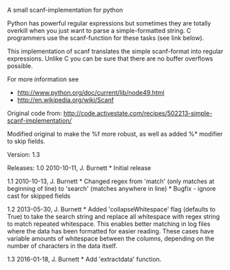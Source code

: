 A small scanf-implementation for python

Python has powerful regular expressions but sometimes they are totally overkill when you just want to parse a simple-formatted string. C programmers use the scanf-function for these tasks (see link below).

This implementation of scanf translates the simple scanf-format into regular expressions. Unlike C you can be sure that there are no buffer overflows possible.

For more information see
  * http://www.python.org/doc/current/lib/node49.html
  * http://en.wikipedia.org/wiki/Scanf

Original code from:
	http://code.activestate.com/recipes/502213-simple-scanf-implementation/

Modified original to make the %f more robust, as well as added %* modifier to skip fields.

Version: 1.3

Releases:
1.0
    2010-10-11, J. Burnett
    * Initial release

1.1
    2010-10-13, J. Burnett
    * Changed regex from 'match' (only matches at beginning of line)
        to 'search' (matches anywhere in line)
    * Bugfix - ignore cast for skipped fields

1.2
    2013-05-30, J. Burnett
    * Added 'collapseWhitespace' flag (defaults to True) to take the search
      string and replace all whitespace with regex string to match repeated
      whitespace.  This enables better matching in log files where the data
      has been formatted for easier reading.  These cases have variable
      amounts of whitespace between the columns, depending on the number
      of characters in the data itself.
      
1.3
    2016-01-18, J. Burnett
    * Add 'extractdata' function.
